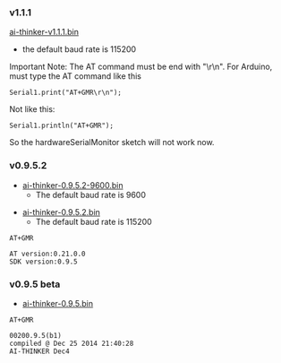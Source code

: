 ### v1.1.1

[ai-thinker-v1.1.1.bin](https://i1.aprbrother.com/ai-thinker-v1.1.1.bin)
- the default baud rate is 115200

Important Note: The AT command must be end with "\\r\\n". For Arduino,
must type the AT command like this

`Serial1.print("AT+GMR\r\n");`

Not like this:

`Serial1.println("AT+GMR");`

So the hardwareSerialMonitor sketch will not work
    now.

### v0.9.5.2

  - [ai-thinker-0.9.5.2-9600.bin](https://i1.aprbrother.com/ai-thinker-0.9.5.2-9600.bin?attname=)
    - The default baud rate is
    9600

<!-- end list -->

  - [ai-thinker-0.9.5.2.bin](https://i1.aprbrother.com/ai-thinker-0.9.5.2.bin?attname=)
    - The default baud rate is 115200

<!-- end list -->

    AT+GMR

    AT version:0.21.0.0
    SDK version:0.9.5

### v0.9.5 beta

  - [ai-thinker-0.9.5.bin](https://i1.aprbrother.com/ai-thinker-0.9.5.bin?attname=)

<!-- end list -->

    AT+GMR

    00200.9.5(b1)
    compiled @ Dec 25 2014 21:40:28
    AI-THINKER Dec4

